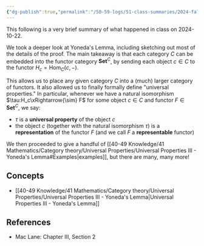 ```yaml
---
{"dg-publish":true,"permalink":"/50-59-logs/51-class-summaries/2024-fall/math-561/2024-10/2024-10-22/","updated":"2024-10-23T14:14:39-07:00"}
---
```


This following is a very brief summary of what happened in class on 2024-10-22.

We took a deeper look at Yoneda's Lemma, including sketching out most of the details of the proof. The main takeaway is that each category $C$ can be embedded into the functor category $\textbf{Set}^C$, by sending each object $c\in C$ to the functor $H_c=\operatorname{Hom}_C(c,-)$.

This allows us to place any given category $C$ into a (much) larger category of functors. It also allowed us to finally formally define "universal properties." In particular, whenever we have a natural isomorphism $\tau:H_c\xRightarrow{\sim} F$ for some object $c\in C$ and functor $F\in \textbf{Set}^C$, we say:
- $\tau$ is a **universal property** of the object $c$
- the object $c$ (together with the natural isomorphism $\tau$) is a **representation** of the functor $F$ (and we call $F$ a **representable** functor)

We then proceeded to give a handful of [[40-49 Knowledge/41 Mathematics/Category theory/Universal Properties/Universal Properties III - Yoneda's Lemma#Examples\|examples]], but there are many, many more!
## Concepts

- [[40-49 Knowledge/41 Mathematics/Category theory/Universal Properties/Universal Properties III - Yoneda's Lemma\|Universal Properties III - Yoneda's Lemma]]

## References

- Mac Lane: Chapter III, Section 2